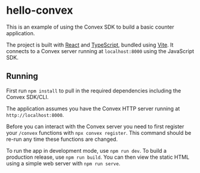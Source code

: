 # hello-convex

This is an example of using the Convex SDK to build a basic counter application.

The project is built with [React](https://reactjs.org/) and [TypeScript](https://www.typescriptlang.org/), bundled using [Vite](https://vitejs.dev/). It connects to a Convex server running at `localhost:8000` using the JavaScript SDK.

## Running

First run `npm install` to pull in the required dependencies including the Convex SDK/CLI.

The application assumes you have the Convex HTTP server running at `http://localhost:8000`.

Before you can interact with the Convex server you need to first register your `/convex` functions with `npx convex register`. This command should be re-run any time these functions are changed.

To run the app in development mode, use `npm run dev`. To build a production release, use `npm run build`. You can then view the static HTML using a simple web server with `npm run serve`.
